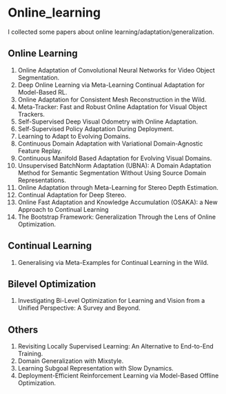 # Online_learning
I collected some papers about online learning/adaptation/generalization.


## Online Learning
1. Online Adaptation of Convolutional Neural Networks for Video Object Segmentation.
2. Deep Online Learning via Meta-Learning Continual Adaptation for Model-Based RL.
3. Online Adaptation for Consistent Mesh Reconstruction in the Wild.
4. Meta-Tracker: Fast and Robust Online Adaptation for Visual Object Trackers.
5. Self-Supervised Deep Visual Odometry with Online Adaptation.
6. Self-Supervised Policy Adaptation During Deployment.
7. Learning to Adapt to Evolving Domains.
8. Continuous Domain Adaptation with Variational Domain-Agnostic Feature Replay.
9. Continuous Manifold Based Adaptation for Evolving Visual Domains.
10. Unsupervised BatchNorm Adaptation (UBNA): A Domain Adaptation Method for Semantic Segmentation Without Using Source Domain Representations.
11. Online Adaptation through Meta-Learning for Stereo Depth Estimation.
12. Continual Adaptation for Deep Stereo.
13. Online Fast Adaptation and Knowledge Accumulation (OSAKA): a New Approach to Continual Learning
14. The Bootstrap Framework: Generalization Through the Lens of Online Optimization.

## Continual Learning
1. Generalising via Meta-Examples for Continual Learning in the Wild.


## Bilevel Optimization
1. Investigating Bi-Level Optimization for Learning and Vision from a Unified Perspective: A Survey and Beyond.


## Others
1. Revisiting Locally Supervised Learning: An Alternative to End-to-End Training.
2. Domain Generalization with Mixstyle.
3. Learning Subgoal Representation with Slow Dynamics.
4. Deployment-Efficient Reinforcement Learning via Model-Based Offline Optimization.
